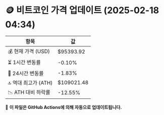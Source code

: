 # 🪙 비트코인 가격 업데이트 (2025-02-18 04:34)

| 항목                | 값 |
|--------------------|----------------|
| 💰 현재 가격 (USD) | $95393.92 |
| ⏳ 1시간 변동률    | -0.10% |
| 📆 24시간 변동률   | -1.83% |
| 🔝 역대 최고가 (ATH) | $109021.48 |
| 📉 ATH 대비 하락률 | -12.55% |

🔄 **이 파일은 GitHub Actions에 의해 자동으로 업데이트됩니다.**

